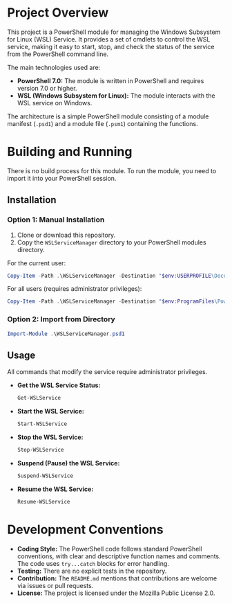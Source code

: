 # Project Overview

This project is a PowerShell module for managing the Windows Subsystem for Linux (WSL) Service. It provides a set of cmdlets to control the WSL service, making it easy to start, stop, and check the status of the service from the PowerShell command line.

The main technologies used are:
- **PowerShell 7.0:** The module is written in PowerShell and requires version 7.0 or higher.
- **WSL (Windows Subsystem for Linux):** The module interacts with the WSL service on Windows.

The architecture is a simple PowerShell module consisting of a module manifest (`.psd1`) and a module file (`.psm1`) containing the functions.

# Building and Running

There is no build process for this module. To run the module, you need to import it into your PowerShell session.

## Installation

### Option 1: Manual Installation

1.  Clone or download this repository.
2.  Copy the `WSLServiceManager` directory to your PowerShell modules directory.

For the current user:
```powershell
Copy-Item -Path .\WSLServiceManager -Destination "$env:USERPROFILE\Documents\PowerShell\Modules\" -Recurse
```

For all users (requires administrator privileges):
```powershell
Copy-Item -Path .\WSLServiceManager -Destination "$env:ProgramFiles\PowerShell\Modules\" -Recurse
```

### Option 2: Import from Directory

```powershell
Import-Module .\WSLServiceManager.psd1
```

## Usage

All commands that modify the service require administrator privileges.

- **Get the WSL Service Status:**
  ```powershell
  Get-WSLService
  ```

- **Start the WSL Service:**
  ```powershell
  Start-WSLService
  ```

- **Stop the WSL Service:**
  ```powershell
  Stop-WSLService
  ```

- **Suspend (Pause) the WSL Service:**
  ```powershell
  Suspend-WSLService
  ```

- **Resume the WSL Service:**
  ```powershell
  Resume-WSLService
  ```

# Development Conventions

- **Coding Style:** The PowerShell code follows standard PowerShell conventions, with clear and descriptive function names and comments. The code uses `try...catch` blocks for error handling.
- **Testing:** There are no explicit tests in the repository.
- **Contribution:** The `README.md` mentions that contributions are welcome via issues or pull requests.
- **License:** The project is licensed under the Mozilla Public License 2.0.
